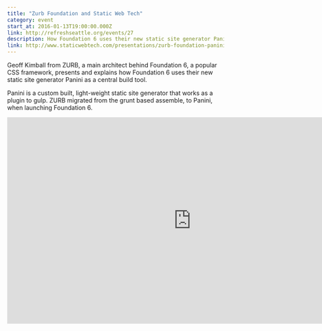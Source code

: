 ```yaml
---
title: "Zurb Foundation and Static Web Tech"
category: event
start_at: 2016-01-13T19:00:00.000Z
link: http://refreshseattle.org/events/27
description: How Foundation 6 uses their new static site generator Panini as a central build tool
link: http://www.staticwebtech.com/presentations/zurb-foundation-panini/
---
```

Geoff Kimball from ZURB, a main architect behind Foundation 6, a popular CSS framework, presents and explains how Foundation 6 uses their new static site generator Panini as a central build tool.

Panini is a custom built, light-weight static site generator that works as a plugin to gulp. ZURB migrated from the grunt based assemble, to Panini, when launching Foundation 6.

<div class="embed-container">
  <iframe width="853" height="480" src="https://www.youtube-nocookie.com/embed/MPOMZ8Qs_HA?rel=0&amp;showinfo=0" frameborder="0" allowfullscreen></iframe>
</div>



